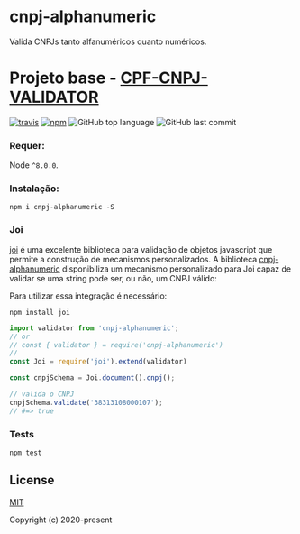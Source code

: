 # cnpj-alphanumeric
Valida CNPJs tanto alfanuméricos quanto numéricos.

# Projeto base - [CPF-CNPJ-VALIDATOR](https://github.com/carvalhoviniciusluiz/cpf-cnpj-validator/tree/master)
[![travis][travis-image]][travis-url]
[![npm][npm-image]][npm-url]
![GitHub top language](https://img.shields.io/github/languages/top/carvalhoviniciusluiz/cpf-cnpj-validator)
![GitHub last commit](https://img.shields.io/github/last-commit/carvalhoviniciusluiz/cpf-cnpj-validator)

[travis-image]: https://travis-ci.org/carvalhoviniciusluiz/cpf-cnpj-validator.svg?branch=master
[travis-url]: https://travis-ci.org/carvalhoviniciusluiz/cpf-cnpj-validator
[npm-image]: https://img.shields.io/npm/v/cpf-cnpj-validator.svg?style=flat
[npm-url]: https://npmjs.org/package/cpf-cnpj-validator

### Requer:
Node ``^8.0.0``.

### Instalação:
```
npm i cnpj-alphanumeric -S
```

### Joi

[joi](https://www.npmjs.com/package/joi) é uma excelente biblioteca para validação de objetos javascript que permite a construção de mecanismos personalizados.
A biblioteca [cnpj-alphanumeric](https://www.npmjs.com/package/cnpj-alphanumeric) disponibiliza um mecanismo personalizado para Joi capaz de validar se uma string pode ser, ou não, um CNPJ válido:

Para utilizar essa integração é necessário:

```
npm install joi
```

```js
import validator from 'cnpj-alphanumeric';
// or
// const { validator } = require('cnpj-alphanumeric')
//
const Joi = require('joi').extend(validator)

const cnpjSchema = Joi.document().cnpj();

// valida o CNPJ
cnpjSchema.validate('38313108000107');
// #=> true
```

### Tests
```shell
npm test
```

## License

[MIT](http://opensource.org/licenses/MIT)

Copyright (c) 2020-present